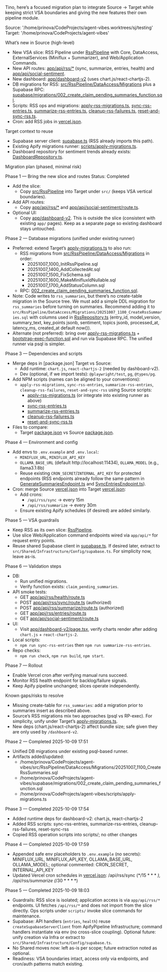 Tino, here’s a focused migration plan to integrate Source → Target while keeping strict VSA boundaries and giving the new features their own pipeline module.

Source: '/home/prinova/CodeProjects/agent-vibes.worktrees/sj/testing'
Target: '/home/prinova/CodeProjects/agent-vibes'

What’s new in Source (high-level)
- New VSA slice: RSS Pipeline under [RssPipeline](file:///home/prinova/CodeProjects/agent-vibes.worktrees/sj/testing/src/RssPipeline) with Core, DataAccess, ExternalServices (Miniflux + Summarizer), and Web/Application Commands.
- New API routes: [app/api/rss/*](file:///home/prinova/CodeProjects/agent-vibes.worktrees/sj/testing/app/api/rss) (sync, summarize, entries, health) and [app/api/social-sentiment](file:///home/prinova/CodeProjects/agent-vibes.worktrees/sj/testing/app/api/social-sentiment/route.ts).
- New dashboard: [app/dashboard-v2](file:///home/prinova/CodeProjects/agent-vibes.worktrees/sj/testing/app/dashboard-v2) (uses chart.js/react-chartjs-2).
- DB migrations for RSS: [src/RssPipeline/DataAccess/Migrations](file:///home/prinova/CodeProjects/agent-vibes.worktrees/sj/testing/src/RssPipeline/DataAccess/Migrations) plus a Supabase RPC: [supabase/migrations/002_create_claim_pending_summaries_function.sql](file:///home/prinova/CodeProjects/agent-vibes.worktrees/sj/testing/supabase/migrations/002_create_claim_pending_summaries_function.sql).
- Scripts: RSS ops and migrations: [apply-rss-migrations.ts](file:///home/prinova/CodeProjects/agent-vibes.worktrees/sj/testing/scripts/apply-rss-migrations.ts), [sync-rss-entries.ts](file:///home/prinova/CodeProjects/agent-vibes.worktrees/sj/testing/scripts/sync-rss-entries.ts), [summarize-rss-entries.ts](file:///home/prinova/CodeProjects/agent-vibes.worktrees/sj/testing/scripts/summarize-rss-entries.ts), [cleanup-rss-failures.ts](file:///home/prinova/CodeProjects/agent-vibes.worktrees/sj/testing/scripts/cleanup-rss-failures.ts), [reset-and-sync-rss.ts](file:///home/prinova/CodeProjects/agent-vibes.worktrees/sj/testing/scripts/reset-and-sync-rss.ts).
- Cron: add RSS jobs in [vercel.json](file:///home/prinova/CodeProjects/agent-vibes.worktrees/sj/testing/vercel.json).

Target context to reuse
- Supabase server client: [supabase.ts](file:///home/prinova/CodeProjects/agent-vibes/src/ApifyPipeline/Infrastructure/Config/supabase.ts) (RSS already imports this path).
- Existing Apify migrations runner: [scripts/apply-migrations.ts](file:///home/prinova/CodeProjects/agent-vibes/scripts/apply-migrations.ts).
- Dashboard repository for sentiment trends already exists: [DashboardRepository.ts](file:///home/prinova/CodeProjects/agent-vibes/src/ApifyPipeline/DataAccess/Repositories/DashboardRepository.ts).

Migration plan (phased, minimal risk)

Phase 1 — Bring the new slice and routes
Status: Completed
- Add the slice:
  - Copy [src/RssPipeline](file:///home/prinova/CodeProjects/agent-vibes.worktrees/sj/testing/src/RssPipeline) into Target under `src/` (keeps VSA vertical boundaries).
- Add API routes:
  - Copy [app/api/rss/*](file:///home/prinova/CodeProjects/agent-vibes.worktrees/sj/testing/app/api/rss) and [app/api/social-sentiment/route.ts](file:///home/prinova/CodeProjects/agent-vibes.worktrees/sj/testing/app/api/social-sentiment/route.ts).
- Optional UI:
  - Copy [app/dashboard-v2](file:///home/prinova/CodeProjects/agent-vibes.worktrees/sj/testing/app/dashboard-v2). This is outside the slice (consistent with existing `app/` pages). Keep as a separate page so existing dashboard stays untouched.

Phase 2 — Database migrations (unified under existing runner)
- Preferred: extend Target’s [apply-migrations.ts](file:///home/prinova/CodeProjects/agent-vibes/scripts/apply-migrations.ts) to also run:
  - RSS migrations from [src/RssPipeline/DataAccess/Migrations](file:///home/prinova/CodeProjects/agent-vibes.worktrees/sj/testing/src/RssPipeline/DataAccess/Migrations) in order:
    - 20251007_1000_InitRssPipeline.sql
    - 20251007_1400_AddCollectedAt.sql
    - 20251007_1500_FixSchema.sql
    - 20251007_1600_MakeMinifluxIdNullable.sql
    - 20251007_1700_AddStatusColumn.sql
  - RPC: [002_create_claim_pending_summaries_function.sql](file:///home/prinova/CodeProjects/agent-vibes.worktrees/sj/testing/supabase/migrations/002_create_claim_pending_summaries_function.sql).
- Note: Code writes to `rss_summaries`, but there’s no create-table migration in the Source tree. We must add a simple DDL migration for `rss_summaries` before turning on summaries. Recommend adding it to `src/RssPipeline/DataAccess/Migrations/20251007_1100_CreateRssSummaries.sql` with columns used in [RssRepository.ts](file:///home/prinova/CodeProjects/agent-vibes.worktrees/sj/testing/src/RssPipeline/DataAccess/Repositories/RssRepository.ts) (entry_id, model_version, summary_text, key_points jsonb, sentiment, topics jsonb, processed_at, latency_ms, created_at default now()).
- Alternate (not preferred): bring over [apply-rss-migrations.ts](file:///home/prinova/CodeProjects/agent-vibes.worktrees/sj/testing/scripts/apply-rss-migrations.ts) + [bootstrap-exec-function.sql](file:///home/prinova/CodeProjects/agent-vibes.worktrees/sj/testing/scripts/bootstrap-exec-function.sql) and run via Supabase RPC. The unified runner via psql is simpler.

Phase 3 — Dependencies and scripts
- Merge deps in [package.json] Target vs Source:
  - Add runtime: `chart.js`, `react-chartjs-2` (needed by dashboard-v2).
  - Dev (optional, if we import tests): `@playwright/test`, `pg`, `@types/pg`.
- Add NPM scripts (names can be aligned to your conventions):
  - `apply-rss-migrations`, `sync-rss-entries`, `summarize-rss-entries`, `cleanup-rss-failures`, `reset-and-sync-rss` using Source scripts:
    - [apply-rss-migrations.ts](file:///home/prinova/CodeProjects/agent-vibes.worktrees/sj/testing/scripts/apply-rss-migrations.ts) (or integrate into existing runner as above)
    - [sync-rss-entries.ts](file:///home/prinova/CodeProjects/agent-vibes.worktrees/sj/testing/scripts/sync-rss-entries.ts)
    - [summarize-rss-entries.ts](file:///home/prinova/CodeProjects/agent-vibes.worktrees/sj/testing/scripts/summarize-rss-entries.ts)
    - [cleanup-rss-failures.ts](file:///home/prinova/CodeProjects/agent-vibes.worktrees/sj/testing/scripts/cleanup-rss-failures.ts)
    - [reset-and-sync-rss.ts](file:///home/prinova/CodeProjects/agent-vibes.worktrees/sj/testing/scripts/reset-and-sync-rss.ts)
- Files to compare:
  - Target [package.json](file:///home/prinova/CodeProjects/agent-vibes/package.json) vs Source [package.json](file:///home/prinova/CodeProjects/agent-vibes.worktrees/sj/testing/package.json).

Phase 4 — Environment and config
- Add envs to `.env.example` and `.env.local`:
  - `MINIFLUX_URL`, `MINIFLUX_API_KEY`
  - `OLLAMA_BASE_URL` (default http://localhost:11434), `OLLAMA_MODEL` (e.g., llama3.1:8b)
  - Reuse existing `CRON_SECRET`/`INTERNAL_API_KEY` for protected endpoints (RSS endpoints already follow the same pattern in [GenerateSummariesEndpoint.ts](file:///home/prinova/CodeProjects/agent-vibes.worktrees/sj/testing/src/RssPipeline/Web/Application/Commands/GenerateSummaries/GenerateSummariesEndpoint.ts) and [SyncEntriesEndpoint.ts](file:///home/prinova/CodeProjects/agent-vibes.worktrees/sj/testing/src/RssPipeline/Web/Application/Commands/SyncEntries/SyncEntriesEndpoint.ts)).
- Cron: merge Source [vercel.json](file:///home/prinova/CodeProjects/agent-vibes.worktrees/sj/testing/vercel.json) into Target [vercel.json](file:///home/prinova/CodeProjects/agent-vibes/vercel.json):
  - Add crons:
    - `/api/rss/sync` → every 15m
    - `/api/rss/summarize` → every 30m
  - Ensure existing Apify schedules (if desired) are added similarly.

Phase 5 — VSA guardrails
- Keep RSS as its own slice: [RssPipeline](file:///home/prinova/CodeProjects/agent-vibes.worktrees/sj/testing/src/RssPipeline).
- Use slice Web/Application command endpoints wired via `app/api/*` for request entry points.
- Reuse shared Supabase client in [supabase.ts](file:///home/prinova/CodeProjects/agent-vibes/src/ApifyPipeline/Infrastructure/Config/supabase.ts). If desired later, extract to `src/Shared/Infrastructure/Config/supabase.ts`. For simplicity now, leave as-is.

Phase 6 — Validation steps
- DB:
  - Run unified migrations.
  - Verify function exists: `claim_pending_summaries`.
- API smoke tests:
  - GET [app/api/rss/health/route.ts](file:///home/prinova/CodeProjects/agent-vibes.worktrees/sj/testing/app/api/rss/health/route.ts)
  - POST [app/api/rss/sync/route.ts](file:///home/prinova/CodeProjects/agent-vibes.worktrees/sj/testing/app/api/rss/sync/route.ts) (authorized)
  - POST [app/api/rss/summarize/route.ts](file:///home/prinova/CodeProjects/agent-vibes.worktrees/sj/testing/app/api/rss/summarize/route.ts) (authorized)
  - GET [app/api/rss/entries/route.ts](file:///home/prinova/CodeProjects/agent-vibes.worktrees/sj/testing/app/api/rss/entries/route.ts)
  - GET [app/api/social-sentiment/route.ts](file:///home/prinova/CodeProjects/agent-vibes.worktrees/sj/testing/app/api/social-sentiment/route.ts)
- UI:
  - Visit [app/dashboard-v2/page.tsx](file:///home/prinova/CodeProjects/agent-vibes.worktrees/sj/testing/app/dashboard-v2/page.tsx), verify charts render after adding `chart.js` + `react-chartjs-2`.
- Local scripts:
  - `npm run sync-rss-entries` then `npm run summarize-rss-entries`.
- Repo checks:
  - `npm run check`, `npm run build`, `npm start`.

Phase 7 — Rollout
- Enable Vercel cron after verifying manual runs succeed.
- Monitor RSS health endpoint for backlog/failure signals.
- Keep Apify pipeline unchanged; slices operate independently.

Known gaps/risks to resolve
- Missing create-table for `rss_summaries`: add a migration prior to summaries insert as described above.
- Source’s RSS migrations mix two approaches (psql vs RP-exec). For simplicity, unify under Target’s [apply-migrations.ts](file:///home/prinova/CodeProjects/agent-vibes/scripts/apply-migrations.ts).
- New deps (chart.js/react-chartjs-2) affect bundle size; safe given they are only used by `/dashboard-v2`.

Phase 2 — Completed 2025-10-09 17:51
- Unified DB migrations under existing psql-based runner.
- Artifacts added/updated:
  - /home/prinova/CodeProjects/agent-vibes/src/RssPipeline/DataAccess/Migrations/20251007_1100_CreateRssSummaries.sql
  - /home/prinova/CodeProjects/agent-vibes/supabase/migrations/002_create_claim_pending_summaries_function.sql
  - /home/prinova/CodeProjects/agent-vibes/scripts/apply-migrations.ts

Phase 3 — Completed 2025-10-09 17:54
- Added runtime deps for dashboard-v2: chart.js, react-chartjs-2
- Added RSS scripts: sync-rss-entries, summarize-rss-entries, cleanup-rss-failures, reset-sync-rss
- Copied RSS operation scripts into scripts/; no other changes

Phase 4 — Completed 2025-10-09 17:59
- Appended safe env placeholders to `.env.example` (no secrets): MINIFLUX_URL, MINIFLUX_API_KEY, OLLAMA_BASE_URL, OLLAMA_MODEL; optional commented: CRON_SECRET, INTERNAL_API_KEY
- Updated Vercel cron schedules in [vercel.json](file:///home/prinova/CodeProjects/agent-vibes/vercel.json): /api/rss/sync (*/15 * * * *), /api/rss/summarize (*/30 * * * *)

Phase 5 — Completed 2025-10-09 18:03
- Guardrails: RSS slice is isolated; application access is via `app/api/rss/*` endpoints. UI fetches `/api/rss/*` and does not import from the slice directly. Ops scripts under `scripts/` invoke slice commands for maintenance.
- Supabase: API handlers (`entries`, `health`) reuse `createSupabaseServerClient` from ApifyPipeline Infrastructure; command handlers instantiate via env (no cross-slice coupling). Optional future: unify creation via Infra or extract to `src/Shared/Infrastructure/Config/supabase.ts`.
- No Shared moves now: left as-is per scope; future extraction noted as optional.
- Readiness: VSA boundaries intact, access only via endpoints, and cron/auth patterns match existing.
